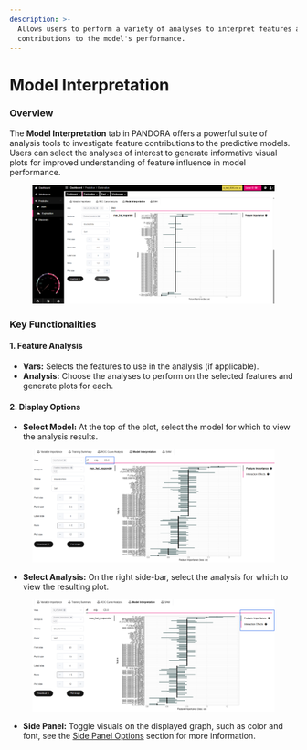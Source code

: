 ```yaml
---
description: >-
  Allows users to perform a variety of analyses to interpret features and their
  contributions to the model's performance.
---
```


# Model Interpretation

### Overview

The **Model Interpretation** tab in PANDORA offers a powerful suite of analysis tools to investigate feature contributions to the predictive models. Users can select the analyses of interest to generate informative visual plots for improved understanding of feature influence in model performance.



<figure><img src="../../../.gitbook/assets/Exploration_Model Interpretation.png" alt=""><figcaption></figcaption></figure>

### Key Functionalities

#### 1. Feature Analysis

* **Vars:** Selects the features to use in the analysis (if applicable).
* **Analysis:** Choose the analyses to perform on the selected features and generate plots for each.

#### **2. Display Options**

* **Select Model:** At the top of the plot, select the model for which to view the analysis results.

<figure><img src="../../../.gitbook/assets/Model Interpretation_Select Model.png" alt=""><figcaption></figcaption></figure>

* **Select Analysis:** On the right side-bar, select the analysis for which to view the resulting plot.

<figure><img src="../../../.gitbook/assets/Model Interpretation_Select Analysis.png" alt=""><figcaption></figcaption></figure>

* **Side Panel:** Toggle visuals on the displayed graph, such as color and font, see the [Side Panel Options](../../discovery/side-panel-options.md) section for more information.

